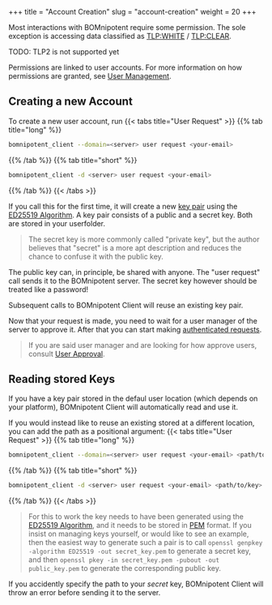 +++
title = "Account Creation"
slug = "account-creation"
weight = 20
+++

Most interactions with BOMnipotent require some permission. The sole exception is accessing data classified as [TLP:WHITE](https://www.first.org/tlp/v1/) / [TLP:CLEAR](https://www.first.org/tlp/).

TODO: TLP2 is not supported yet

Permissions are linked to user accounts. For more information on how permissions are granted, see [User Management](/client/system-manager/user-management).

## Creating a new Account

To create a new user account, run
{{< tabs title="User Request" >}}
{{% tab title="long" %}}
```bash
bomnipotent_client --domain=<server> user request <your-email>
```
{{% /tab %}}
{{% tab title="short" %}}
```bash
bomnipotent_client -d <server> user request <your-email>
```
{{% /tab %}}
{{< /tabs >}}

If you call this for the first time, it will create a new [key pair](https://en.wikipedia.org/wiki/Public-key_cryptography) using the [ED25519 Algorithm](https://en.wikipedia.org/wiki/EdDSA#Ed25519). A key pair consists of a public and a secret key. Both are stored in your userfolder.

> The secret key is more commonly called "private key", but the author believes that "secret" is a more apt description and reduces the chance to confuse it with the public key.

The public key can, in principle, be shared with anyone. The "user request" call sends it to the BOMnipotent server. The secret key however should be treated like a password!

Subsequent calls to BOMnipotent Client will reuse an existing key pair.

Now that your request is made, you need to wait for a user manager of the server to approve it. After that you can start making [authenticated requests](/client/basics/authenticating/).

> If you are said user manager and are looking for how approve users, consult [User Approval](/client/system-manager/user-management/user-approval/).

## Reading stored Keys

If you have a key pair stored in the defaul user location (which depends on your platform), BOMnipotent Client will automatically read and use it.

If you would instead like to reuse an existing stored at a different location, you can add the path as a positional argument:
{{< tabs title="User Request" >}}
{{% tab title="long" %}}
```bash
bomnipotent_client --domain=<server> user request <your-email> <path/to/key>
```
{{% /tab %}}
{{% tab title="short" %}}
```bash
bomnipotent_client -d <server> user request <your-email> <path/to/key>
```
{{% /tab %}}
{{< /tabs >}}


> For this to work the key needs to have been generated using the [ED25519 Algorithm](https://en.wikipedia.org/wiki/EdDSA#Ed25519), and it needs to be stored in [PEM](https://en.wikipedia.org/wiki/Privacy-Enhanced_Mail) format. If you insist on managing keys yourself, or would like to see an example, then the easiest way to generate such a pair is to call `openssl genpkey -algorithm ED25519 -out secret_key.pem` to generate a secret key, and then `openssl pkey -in secret_key.pem -pubout -out public_key.pem` to generate the corresponding public key.

If you accidently specify the path to your *secret* key, BOMnipotent Client will throw an error before sending it to the server.
